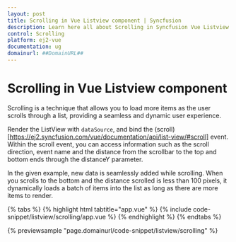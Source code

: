 ```yaml
---
layout: post
title: Scrolling in Vue Listview component | Syncfusion
description: Learn here all about Scrolling in Syncfusion Vue Listview component of Syncfusion Essential JS 2 and more.
control: Scrolling 
platform: ej2-vue
documentation: ug
domainurl: ##DomainURL##
---
```


# Scrolling in Vue Listview component

Scrolling is a technique that allows you to load more items as the user scrolls through a list, providing a seamless and dynamic user experience.

Render the ListView with `dataSource`, and bind the (scroll)[https://ej2.syncfusion.com/vue/documentation/api/list-view/#scroll] event. Within the scroll event, you can access information such as the scroll direction, event name and the distance from the scrollbar to the top and bottom ends through the distanceY parameter.

In the given example, new data is seamlessly added while scrolling. When you scrolls to the bottom and the distance scrolled is less than 100 pixels, it dynamically loads a batch of items into the list as long as there are more items to render.

{% tabs %}
{% highlight html tabtitle="app.vue" %}
{% include code-snippet/listview/scrolling/app.vue %}
{% endhighlight %}
{% endtabs %}
        
{% previewsample "page.domainurl/code-snippet/listview/scrolling" %}
